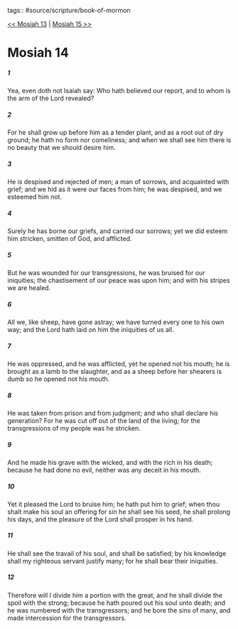 tags:: #source/scripture/book-of-mormon

[<< Mosiah 13](book-of-mormon/08_Mosiah/Mosiah_13.md) | [Mosiah 15 >>](book-of-mormon/08_Mosiah/Mosiah_15.md)

# Mosiah 14

##### 1

Yea, even doth not Isaiah say: Who hath believed our report, and to whom is the arm of the Lord revealed?

##### 2

For he shall grow up before him as a tender plant, and as a root out of dry ground; he hath no form nor comeliness; and when we shall see him there is no beauty that we should desire him.

##### 3

He is despised and rejected of men; a man of sorrows, and acquainted with grief; and we hid as it were our faces from him; he was despised, and we esteemed him not.

##### 4

Surely he has borne our griefs, and carried our sorrows; yet we did esteem him stricken, smitten of God, and afflicted.

##### 5

But he was wounded for our transgressions, he was bruised for our iniquities; the chastisement of our peace was upon him; and with his stripes we are healed.

##### 6

All we, like sheep, have gone astray; we have turned every one to his own way; and the Lord hath laid on him the iniquities of us all.

##### 7

He was oppressed, and he was afflicted, yet he opened not his mouth; he is brought as a lamb to the slaughter, and as a sheep before her shearers is dumb so he opened not his mouth.

##### 8

He was taken from prison and from judgment; and who shall declare his generation? For he was cut off out of the land of the living; for the transgressions of my people was he stricken.

##### 9

And he made his grave with the wicked, and with the rich in his death; because he had done no evil, neither was any deceit in his mouth.

##### 10

Yet it pleased the Lord to bruise him; he hath put him to grief; when thou shalt make his soul an offering for sin he shall see his seed, he shall prolong his days, and the pleasure of the Lord shall prosper in his hand.

##### 11

He shall see the travail of his soul, and shall be satisfied; by his knowledge shall my righteous servant justify many; for he shall bear their iniquities.

##### 12

Therefore will I divide him a portion with the great, and he shall divide the spoil with the strong; because he hath poured out his soul unto death; and he was numbered with the transgressors; and he bore the sins of many, and made intercession for the transgressors.
